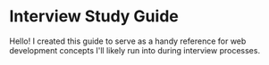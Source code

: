 # Interview Study Guide

Hello! I created this guide to serve as a handy reference for web development concepts I'll likely run into during interview processes.

